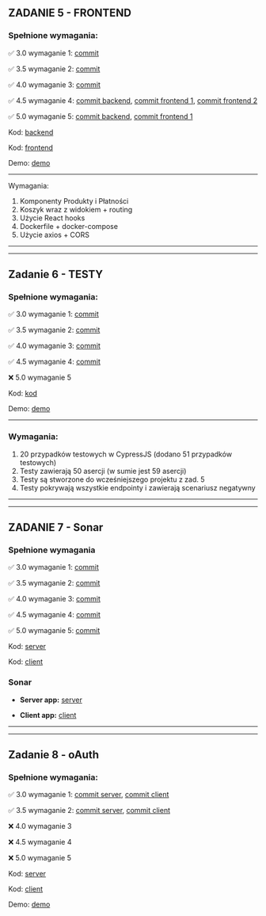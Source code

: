## ZADANIE 5 - FRONTEND


### Spełnione wymagania:
:white_check_mark: 3.0 wymaganie 1:  [commit](https://github.com/sasha-ishchuk/react-front/commit/d8df0a86929adf10d55eaadee43bf64883b24547)

:white_check_mark: 3.5 wymaganie 2:  [commit](https://github.com/sasha-ishchuk/react-front/commit/d8df0a86929adf10d55eaadee43bf64883b24547)

:white_check_mark: 4.0 wymaganie 3:  [commit](https://github.com/sasha-ishchuk/react-front/commit/d8df0a86929adf10d55eaadee43bf64883b24547)

:white_check_mark: 4.5 wymaganie 4:  [commit backend](https://github.com/sasha-ishchuk/golang-crud-app/commit/02f5614d8d08af348abce07264284f09ca530474),
[commit frontend 1](https://github.com/sasha-ishchuk/react-front/commit/53ec596c54ad6f171fa453b83ef2bdc2b5869f1b),
[commit frontend 2](https://github.com/sasha-ishchuk/react-front/commit/88e4e10af96acf5bca49fbc75520a2e93f16cedb)

:white_check_mark: 5.0 wymaganie 5:  [commit backend](https://github.com/sasha-ishchuk/golang-crud-app/commit/c8924ee02c9efe914259667463afd09fe5bc8555),
[commit frontend 1](https://github.com/sasha-ishchuk/react-front/commit/d8df0a86929adf10d55eaadee43bf64883b24547)

Kod: [backend](https://github.com/sasha-ishchuk/golang-crud-app)

Kod: [frontend](https://github.com/sasha-ishchuk/react-front)

Demo: [demo](https://github.com/sasha-ishchuk/react-front/blob/master/demo/react-frontend-demo.mp4)

___
Wymagania:

1. Komponenty Produkty i Płatności
2. Koszyk wraz z widokiem + routing
3. Użycie React hooks
4. Dockerfile + docker-compose
5. Użycie axios + CORS


___
___
## Zadanie 6 - TESTY

### Spełnione wymagania:
:white_check_mark: 3.0 wymaganie 1:  [commit](https://github.com/sasha-ishchuk/react-front/commit/673482d766ec391fbdf1b0a1379bdd33b0cff391)

:white_check_mark: 3.5 wymaganie 2:  [commit](https://github.com/sasha-ishchuk/react-front/commit/673482d766ec391fbdf1b0a1379bdd33b0cff391)

:white_check_mark: 4.0 wymaganie 3:  [commit](https://github.com/sasha-ishchuk/react-front/commit/673482d766ec391fbdf1b0a1379bdd33b0cff391)

:white_check_mark: 4.5 wymaganie 4:  [commit](https://github.com/sasha-ishchuk/react-front/commit/673482d766ec391fbdf1b0a1379bdd33b0cff391)

:x: 5.0 wymaganie 5

Kod: [kod](https://github.com/sasha-ishchuk/react-front/tree/master/cypress/e2e)

Demo: [demo](https://github.com/sasha-ishchuk/react-front/blob/master/demo/task_6/tests-demo.mp4)

___
### Wymagania:
1. 20 przypadków testowych w CypressJS (dodano 51 przypadków testowych)
2. Testy zawierają 50 asercji (w sumie jest 59 asercji)
3. Testy są stworzone do wcześniejszego projektu z zad. 5
4. Testy pokrywają wszystkie endpointy i zawierają scenariusz negatywny

___
___

## ZADANIE 7 - Sonar

### Spełnione wymagania
:white_check_mark: 3.0 wymaganie 1:  [commit](https://github.com/sasha-ishchuk/golang-crud-app/commit/5ec617bc76e496406a7ccca23858cac4cb325bfc)

:white_check_mark: 3.5 wymaganie 2:  [commit](https://github.com/sasha-ishchuk/golang-crud-app/commit/f787fec36a9b6cdbb8a27abc1e1848ff62068bf4)

:white_check_mark: 4.0 wymaganie 3:  [commit](https://github.com/sasha-ishchuk/golang-crud-app/commit/f787fec36a9b6cdbb8a27abc1e1848ff62068bf4)

:white_check_mark: 4.5 wymaganie 4:  [commit](https://github.com/sasha-ishchuk/golang-crud-app/commit/f787fec36a9b6cdbb8a27abc1e1848ff62068bf4)

:white_check_mark: 5.0 wymaganie 5:  [commit](https://github.com/sasha-ishchuk/react-front/commit/f82fd8a88827168fb68db79e84b0613d99210d16)


Kod: [server](https://github.com/sasha-ishchuk/golang-crud-app)

Kod: [client](https://github.com/sasha-ishchuk/react-front)


### Sonar 

- **Server app:** [server](https://sonarcloud.io/project/overview?id=sasha-ishchuk_golang-crud-app)

- **Client app:** [client](https://sonarcloud.io/project/overview?id=sasha-ishchuk_react-front)

___
___
## Zadanie 8 - oAuth

### Spełnione wymagania:
:white_check_mark: 3.0 wymaganie 1:  [commit server](https://github.com/sasha-ishchuk/golang-crud-app/commit/17e723b113f9a9bbe163a1f95a57bd819a4f57c2), 
[commit client](https://github.com/sasha-ishchuk/react-front/commit/832e41c0a4a2d398351a7e6a5d706d1256297108)

:white_check_mark: 3.5 wymaganie 2:  [commit server](https://github.com/sasha-ishchuk/golang-crud-app/commit/17e723b113f9a9bbe163a1f95a57bd819a4f57c2),
[commit client](https://github.com/sasha-ishchuk/react-front/commit/832e41c0a4a2d398351a7e6a5d706d1256297108)

:x: 4.0 wymaganie 3

:x: 4.5 wymaganie 4

:x: 5.0 wymaganie 5


Kod: [server](https://github.com/sasha-ishchuk/golang-crud-app)

Kod: [client](https://github.com/sasha-ishchuk/react-front)

Demo: [demo](https://github.com/sasha-ishchuk/golang-crud-app/blob/master/demo/zad8-demo.mp4)
